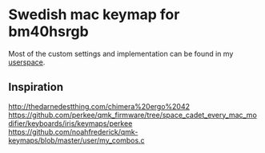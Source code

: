 # Swedish mac keymap for bm40hsrgb
Most of the custom settings and implementation can be found in my [userspace](https://github.com/AntonStrand/qmk_firmware/tree/antonstrand/users/antonstrand).

## Inspiration
http://thedarnedestthing.com/chimera%20ergo%2042
https://github.com/perkee/qmk_firmware/tree/space_cadet_every_mac_modifier/keyboards/iris/keymaps/perkee
https://github.com/noahfrederick/qmk-keymaps/blob/master/user/my_combos.c